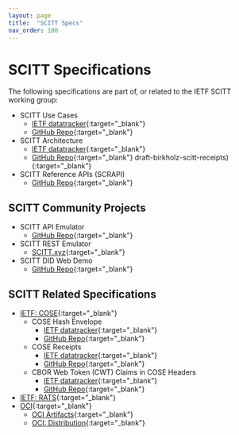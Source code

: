 ```yaml
---
layout: page
title:  "SCITT Specs"
nav_order: 100
---
```


# SCITT Specifications

The following specifications are part of, or related to the IETF SCITT working group:

- SCITT Use Cases
  - [IETF datatracker](https://datatracker.ietf.org/doc/draft-ietf-scitt-software-use-cases/){:target="_blank"}
  - [GitHub Repo](https://github.com/ietf-wg-scitt/draft-ietf-scitt-software-use-cases){:target="_blank"}
- SCITT Architecture
  - [IETF datatracker](https://datatracker.ietf.org/doc/draft-ietf-scitt-architecture/){:target="_blank"}
  - [GitHub Repo](https://github.com/ietf-wg-scitt/draft-ietf-scitt-architecture){:target="_blank"}
draft-birkholz-scitt-receipts){:target="_blank"}
- SCITT Reference APIs (SCRAPI)
  - [GitHub Repo](https://github.com/ietf-wg-scitt/draft-ietf-scitt-scrapi){:target="_blank"}

## SCITT Community Projects

- SCITT API Emulator
  - [GitHub Repo](https://github.com/scitt-community/scitt-api-emulator){:target="_blank"}
- SCITT REST Emulator
  - [SCITT.xyz](https://scitt.xyz/){:target="_blank"}
- SCITT DID Web Demo
  - [GitHub Repo](https://github.com/scitt-community/did-web-demo){:target="_blank"}

## SCITT Related Specifications

- [IETF: COSE](https://datatracker.ietf.org/doc/html/rfc8152){:target="_blank"}
  - COSE Hash Envelope
    - [IETF datatracker](https://datatracker.ietf.org/doc/draft-steele-cose-hash-envelope/){:target="_blank"}
    - [GitHub Repo](https://github.com/OR13/draft-steele-cose-hash-envelope){:target="_blank"}
  - COSE Receipts
    - [IETF datatracker](https://datatracker.ietf.org/doc/draft-ietf-cose-merkle-tree-proofs/){:target="_blank"}
    - [GitHub Repo](https://github.com/cose-wg/draft-ietf-cose-merkle-tree-proofs){:target="_blank"}
  - CBOR Web Token (CWT) Claims in COSE Headers
    - [IETF datatracker](https://datatracker.ietf.org/doc/draft-ietf-cose-cwt-claims-in-headers/){:target="_blank"}
    - [GitHub Repo](https://github.com/tplooker/draft-ietf-cose-cwt-claims-in-headers){:target="_blank"}
- [IETF: RATS](https://datatracker.ietf.org/wg/rats/documents/){:target="_blank"}
- [OCI](https://github.com/opencontainers/){:target="_blank"}
  - [OCI Artifacts](https://github.com/opencontainers/artifacts/){:target="_blank"}
  - [OCI: Distribution](https://github.com/opencontainers/distribution-spec){:target="_blank"}
